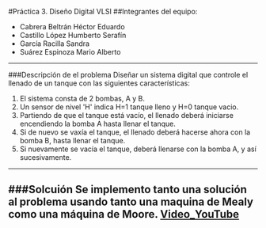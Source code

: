 #Práctica 3. Diseño Digital VLSI
##Integrantes del equipo:
- Cabrera Beltrán Héctor Eduardo
- Castillo López Humberto Serafín
- García Racilla Sandra
- Suárez Espinoza Mario Alberto
---
###Descripción de el problema
Diseñar un sistema digital que controle el llenado de un tanque con las
siguientes características:
1. El sistema consta de 2 bombas, A y B.
2. Un sensor de nivel 'H' indica H=1 tanque lleno y H=0 tanque vacio.
3. Partiendo de que el tanque está vacío, el llenado deberá iniciarse
encendiendo la bomba A hasta llenar el tanque.
4. Si de nuevo se vaxía el tanque, el llenado deberá hacerse ahora con la 
bomba B, hasta llenar el tanque.
5. Si nuevamente se vacía el tanque, deberá llenarse con la bomba A, y así
sucesivamente.
---
###Solcuión
Se implemento tanto una solución al problema usando tanto una maquina de Mealy
como una máquina de Moore.
[Video_YouTube](wwww.youtube.com.mx)
---